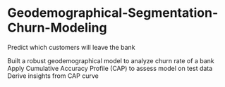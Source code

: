 # Geodemographical-Segmentation-Churn-Modeling
Predict which customers will leave the bank

Built a robust geodemographical model to analyze churn rate of a bank <br>
Apply Cumulative Accuracy Profile (CAP) to assess model on test data <br>
Derive insights from CAP curve<br>

